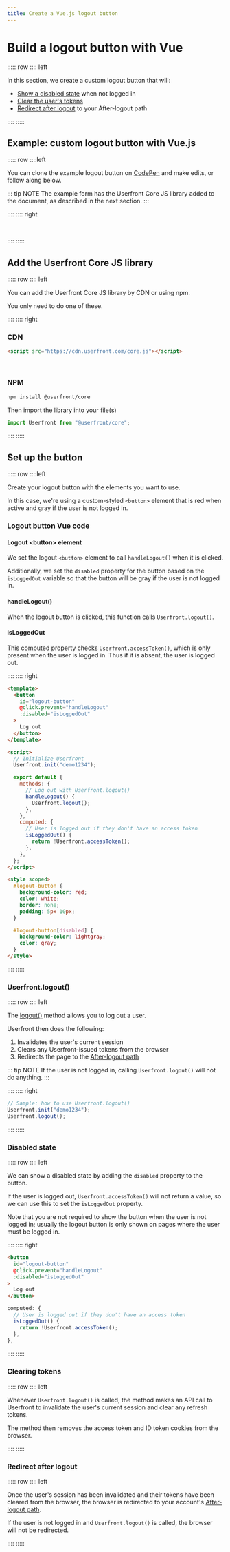 ```yaml
---
title: Create a Vue.js logout button
---
```


<toolkit-breadcrumb />

# Build a logout button with Vue

::::: row
:::: left

In this section, we create a custom logout button that will:

- [Show a disabled state](#disabled-state) when not logged in
- [Clear the user's tokens](#clearing-tokens)
- [Redirect after logout](#redirect-after-logout) to your After-logout path

::::
:::::

## Example: custom logout button with Vue.js

::::: row
::::left

You can clone the example logout button on [CodePen](https://codepen.io/userfront/pen/abWZJpX) and make edits, or follow along below.

::: tip NOTE
The example form has the Userfront Core JS library added to the document, as described in the next section.
:::

::::
:::: right

<br/>
<codepen title="Build a logout button with React" slug="abWZJpX"/>

::::
:::::

## Add the Userfront Core JS library

::::: row
:::: left

You can add the Userfront Core JS library by CDN or using npm.

You only need to do one of these.

::::
:::: right

### CDN

```html
<script src="https://cdn.userfront.com/core.js"></script>
```

<br>

### NPM

```sh
npm install @userfront/core
```

Then import the library into your file(s)

```js
import Userfront from "@userfront/core";
```

::::
:::::

## Set up the button

::::: row
::::left

Create your logout button with the elements you want to use.

In this case, we're using a custom-styled `<button>` element that is red when active and gray if the user is not logged in.

### Logout button Vue code

#### Logout &lt;button> element

We set the logout `<button>` element to call `handleLogout()` when it is clicked.

Additionally, we set the `disabled` property for the button based on the `isLoggedOut` variable so that the button will be gray if the user is not logged in.

#### handleLogout()

When the logout button is clicked, this function calls `Userfront.logout()`.

#### isLoggedOut

This computed property checks `Userfront.accessToken()`, which is only present when the user is logged in. Thus if it is absent, the user is logged out.

::::
:::: right

```html
<template>
  <button
    id="logout-button"
    @click.prevent="handleLogout"
    :disabled="isLoggedOut"
  >
    Log out
  </button>
</template>

<script>
  // Initialize Userfront
  Userfront.init("demo1234");

  export default {
    methods: {
      // Log out with Userfront.logout()
      handleLogout() {
        Userfront.logout();
      },
    },
    computed: {
      // User is logged out if they don't have an access token
      isLoggedOut() {
        return !Userfront.accessToken();
      },
    },
  };
</script>

<style scoped>
  #logout-button {
    background-color: red;
    color: white;
    border: none;
    padding: 5px 10px;
  }

  #logout-button[disabled] {
    background-color: lightgray;
    color: gray;
  }
</style>
```

::::
:::::

### Userfront.logout()

::::: row
:::: left

The [logout()](/docs/js.html#logout) method allows you to log out a user.

Userfront then does the following:

1. Invalidates the user's current session
2. Clears any Userfront-issued tokens from the browser
3. Redirects the page to the [After-logout path](/guide/glossary.html#after-logout-path)

::: tip NOTE
If the user is not logged in, calling `Userfront.logout()` will not do anything.
:::

::::
:::: right

```js
// Sample: how to use Userfront.logout()
Userfront.init("demo1234");
Userfront.logout();
```

::::
:::::

### Disabled state

::::: row
:::: left

We can show a disabled state by adding the `disabled` property to the button.

If the user is logged out, `Userfront.accessToken()` will not return a value, so we can use this to set the `isLoggedOut` property.

Note that you are not required to show the button when the user is not logged in; usually the logout button is only shown on pages where the user must be logged in.

::::
:::: right

```html
<button
  id="logout-button"
  @click.prevent="handleLogout"
  :disabled="isLoggedOut"
>
  Log out
</button>
```

```js
computed: {
  // User is logged out if they don't have an access token
  isLoggedOut() {
    return !Userfront.accessToken();
  },
},
```

::::
:::::

### Clearing tokens

::::: row
:::: left

Whenever `Userfront.logout()` is called, the method makes an API call to Userfront to invalidate the user's current session and clear any refresh tokens.

The method then removes the access token and ID token cookies from the browser.

::::
:::::

### Redirect after logout

::::: row
:::: left

Once the user's session has been invalidated and their tokens have been cleared from the browser, the browser is redirected to your account's [After-logout path](/guide/glossary.html#after-logout-path).

If the user is not logged in and `Userfront.logout()` is called, the browser will not be redirected.

::::
:::::
